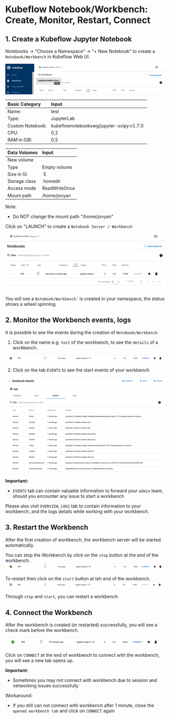 # Kubeflow Notebook/Workbench: Create, Monitor, Restart, Connect

## 1. Create a Kubeflow Jupyter Notebook

Notebooks -> "Choose a Namespace" -> 
"+ New Notebook"  to create a `Notebook/Workbench` in Kubeflow Web UI.

![create workbench](./images/workbench1_choose_namespace.png)

| Basic Category | Input |
|:--- | :--- |
| Name: | test |
| Type: | JupyterLab |
| Custom Notebook: | kubeflownotebookswg/jupyter-scipy:v1.7.0 |
| CPU: | 0,2 |
| RAM in GiB: | 0,5 |

| Data Volumes | Input |
|:--- | :--- |
| New volume | |
| Type | Empty volume |
| Size in Gi | 5 |
| Storage class | homedir |
| Access mode | ReadWriteOnce |
| Mount path | /home/jovyan |

Note: 
* Do NOT change the mount path "/home/jovyan"

Click on "LAUNCH" to create a `Notebook Server / Workbench`

![Connect Workbench](./images/workbench1_connect_1.png)

You will see a `Notebook/Workbench'` is created in your namespace, the status shows a wheel spinning.

## 2. Monitor the Workbench events, logs

It is possible to see the events during the creation of `Notebook/Workbench`.

1. Click on the name e.g. `test` of the workbench, to see the `details` of a workbench.

![open event logs](./images/workbench1_stop.png)

2. Click on the tab `EVENTS` to see the start events of your workbench

![workbench events](./images/workbench1_events_monitoring.png)

**Important:**
* `EVENTS` tab can contain valuable information to forward your `admin` team, should you encounter any issue to start a workbench

Please also visit `OVERVIEW`, `LOGS` tab to contain information to your workbench, and the logs details while working with your workbench.

## 3. Restart the Workbench

After the first creation of workbench, the workbench server will be started automatically.

You can stop the Workbench by click on the `stop` button at the end of the workbench.
![stop workbench](./images/workbench1_stop.png)

To restart then click on the `start` button at teh end of the workbench.
![start workbench](./images/workbench1_start.png)

Through `stop` and `start`, you can restart a workbench.

## 4. Connect the Workbench 

After the workbench is created (or restarted) successfully, you will see a check mark before the workbench.

![workbench successfully created](./images/workbench1_created_successfully.png)

Click on `CONNECT` at the end of workbench to connect with the workbench, you will see a new tab opens up.

**Important:**
* Sometimes you may not connect with workbench due to session and networking issues successfully

Workaround:
* If you still can not connect with workbench after 1 minute, close the `opened workbench tab` and click on `CONNECT` again